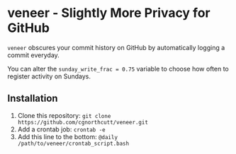 # veneer - Slightly More Privacy for GitHub

`veneer` obscures your commit history on GitHub by automatically logging a commit everyday.

You can alter the `sunday_write_frac = 0.75` variable to choose how often to register activity on Sundays.

## Installation

1. Clone this repository:
`git clone https://github.com/cgnorthcutt/veneer.git`
2. Add a crontab job:
`crontab -e`
3. Add this line to the bottom:
`@daily /path/to/veneer/crontab_script.bash`
